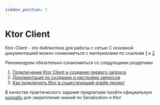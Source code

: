 ```yaml
---
sidebar_position: 3
---
```


# Ktor Client

Ktor-Client - это библиотека для работы с сетью
С основной документацией можно ознакомиться с материалами по ссылкам [1](https://ktor.io/docs/getting-started-ktor-client.html) и [2](https://kotlinlang.org/docs/kmm-use-ktor-for-networking.html)

Рекомендуем обязательно ознакомиться со следующими разделами
1. [Подключение Ktor Client и создание первого запроса](https://ktor.io/docs/getting-started-ktor-client.html)
1. [Документация по созданию и настройке запросов](https://ktor.io/docs/request.html)
1. [Как подключить Ktor в существующий gradle-проект](https://ktor.io/docs/gradle.html)

В качестве практического задания предлагаем пройти официальную [кодлабу](https://play.kotlinlang.org/hands-on/Networking%20and%20Data%20Storage%20with%20Kotlin%20Multiplatfrom%20Mobile/01_Introduction) для закрепления знаний по Serialization и Ktor